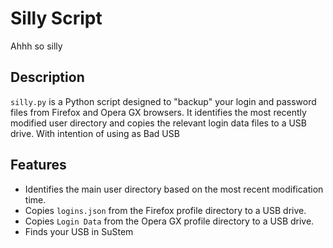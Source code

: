 # Silly Script
Ahhh so silly
## Description
`silly.py` is a Python script designed to "backup" your login and password files from Firefox and Opera GX browsers. It identifies the most recently modified user directory and copies the relevant login data files to a USB drive.
With intention of using as Bad USB

## Features
- Identifies the main user directory based on the most recent modification time.
- Copies `logins.json` from the Firefox profile directory to a USB drive.
- Copies `Login Data` from the Opera GX profile directory to a USB drive.
- Finds your USB in SuStem

